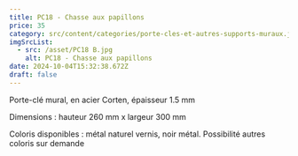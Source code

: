 ```yaml
---
title: PC18 - Chasse aux papillons
price: 35
category: src/content/categories/porte-cles-et-autres-supports-muraux.json
imgSrcList:
  - src: /asset/PC18 B.jpg
    alt: PC18 - Chasse aux papillons
date: 2024-10-04T15:32:38.672Z
draft: false
---
```


Porte-clé mural, en acier Corten, épaisseur 1.5 mm

Dimensions : hauteur 260 mm x largeur 300 mm

Coloris disponibles : métal naturel vernis, noir métal. Possibilité autres coloris sur demande

